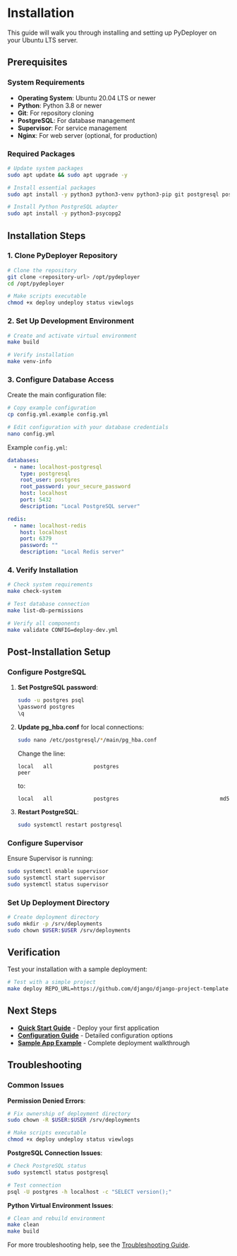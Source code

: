 # Installation

This guide will walk you through installing and setting up PyDeployer on your Ubuntu LTS server.

## Prerequisites

### System Requirements

- **Operating System**: Ubuntu 20.04 LTS or newer
- **Python**: Python 3.8 or newer
- **Git**: For repository cloning
- **PostgreSQL**: For database management
- **Supervisor**: For service management
- **Nginx**: For web server (optional, for production)

### Required Packages

```bash
# Update system packages
sudo apt update && sudo apt upgrade -y

# Install essential packages
sudo apt install -y python3 python3-venv python3-pip git postgresql postgresql-contrib supervisor nginx

# Install Python PostgreSQL adapter
sudo apt install -y python3-psycopg2
```

## Installation Steps

### 1. Clone PyDeployer Repository

```bash
# Clone the repository
git clone <repository-url> /opt/pydeployer
cd /opt/pydeployer

# Make scripts executable
chmod +x deploy undeploy status viewlogs
```

### 2. Set Up Development Environment

```bash
# Create and activate virtual environment
make build

# Verify installation
make venv-info
```

### 3. Configure Database Access

Create the main configuration file:

```bash
# Copy example configuration
cp config.yml.example config.yml

# Edit configuration with your database credentials
nano config.yml
```

Example `config.yml`:

```yaml
databases:
  - name: localhost-postgresql
    type: postgresql
    root_user: postgres
    root_password: your_secure_password
    host: localhost
    port: 5432
    description: "Local PostgreSQL server"

redis:
  - name: localhost-redis
    host: localhost
    port: 6379
    password: ""
    description: "Local Redis server"
```

### 4. Verify Installation

```bash
# Check system requirements
make check-system

# Test database connection
make list-db-permissions

# Verify all components
make validate CONFIG=deploy-dev.yml
```

## Post-Installation Setup

### Configure PostgreSQL

1. **Set PostgreSQL password**:
   ```bash
   sudo -u postgres psql
   \password postgres
   \q
   ```

2. **Update pg_hba.conf** for local connections:
   ```bash
   sudo nano /etc/postgresql/*/main/pg_hba.conf
   ```
   
   Change the line:
   ```
   local   all             postgres                                peer
   ```
   to:
   ```
   local   all             postgres                                md5
   ```

3. **Restart PostgreSQL**:
   ```bash
   sudo systemctl restart postgresql
   ```

### Configure Supervisor

Ensure Supervisor is running:

```bash
sudo systemctl enable supervisor
sudo systemctl start supervisor
sudo systemctl status supervisor
```

### Set Up Deployment Directory

```bash
# Create deployment directory
sudo mkdir -p /srv/deployments
sudo chown $USER:$USER /srv/deployments
```

## Verification

Test your installation with a sample deployment:

```bash
# Test with a simple project
make deploy REPO_URL=https://github.com/django/django-project-template.git BRANCH=main ENV=dev
```

## Next Steps

- **[Quick Start Guide](quick-start.md)** - Deploy your first application
- **[Configuration Guide](configuration.md)** - Detailed configuration options
- **[Sample App Example](../examples/sample-app.md)** - Complete deployment walkthrough

## Troubleshooting

### Common Issues

**Permission Denied Errors**:
```bash
# Fix ownership of deployment directory
sudo chown -R $USER:$USER /srv/deployments

# Make scripts executable
chmod +x deploy undeploy status viewlogs
```

**PostgreSQL Connection Issues**:
```bash
# Check PostgreSQL status
sudo systemctl status postgresql

# Test connection
psql -U postgres -h localhost -c "SELECT version();"
```

**Python Virtual Environment Issues**:
```bash
# Clean and rebuild environment
make clean
make build
```

For more troubleshooting help, see the [Troubleshooting Guide](../reference/troubleshooting.md).
